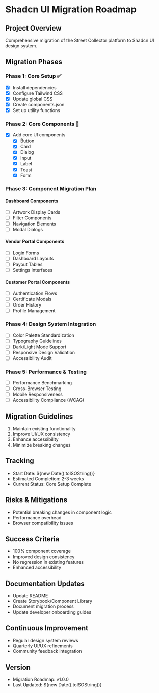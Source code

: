 # Shadcn UI Migration Roadmap

## Project Overview
Comprehensive migration of the Street Collector platform to Shadcn UI design system.

## Migration Phases

### Phase 1: Core Setup ✅
- [x] Install dependencies
- [x] Configure Tailwind CSS
- [x] Update global CSS
- [x] Create components.json
- [x] Set up utility functions

### Phase 2: Core Components 🔄
- [x] Add core UI components
  - [x] Button
  - [x] Card
  - [x] Dialog
  - [x] Input
  - [x] Label
  - [x] Toast
  - [x] Form

### Phase 3: Component Migration Plan
#### Dashboard Components
- [ ] Artwork Display Cards
- [ ] Filter Components
- [ ] Navigation Elements
- [ ] Modal Dialogs

#### Vendor Portal Components
- [ ] Login Forms
- [ ] Dashboard Layouts
- [ ] Payout Tables
- [ ] Settings Interfaces

#### Customer Portal Components
- [ ] Authentication Flows
- [ ] Certificate Modals
- [ ] Order History
- [ ] Profile Management

### Phase 4: Design System Integration
- [ ] Color Palette Standardization
- [ ] Typography Guidelines
- [ ] Dark/Light Mode Support
- [ ] Responsive Design Validation
- [ ] Accessibility Audit

### Phase 5: Performance & Testing
- [ ] Performance Benchmarking
- [ ] Cross-Browser Testing
- [ ] Mobile Responsiveness
- [ ] Accessibility Compliance (WCAG)

## Migration Guidelines
1. Maintain existing functionality
2. Improve UI/UX consistency
3. Enhance accessibility
4. Minimize breaking changes

## Tracking
- Start Date: ${new Date().toISOString()}
- Estimated Completion: 2-3 weeks
- Current Status: Core Setup Complete

## Risks & Mitigations
- Potential breaking changes in component logic
- Performance overhead
- Browser compatibility issues

## Success Criteria
- 100% component coverage
- Improved design consistency
- No regression in existing features
- Enhanced accessibility

## Documentation Updates
- Update README
- Create Storybook/Component Library
- Document migration process
- Update developer onboarding guides

## Continuous Improvement
- Regular design system reviews
- Quarterly UI/UX refinements
- Community feedback integration

## Version
- Migration Roadmap: v1.0.0
- Last Updated: ${new Date().toISOString()} 